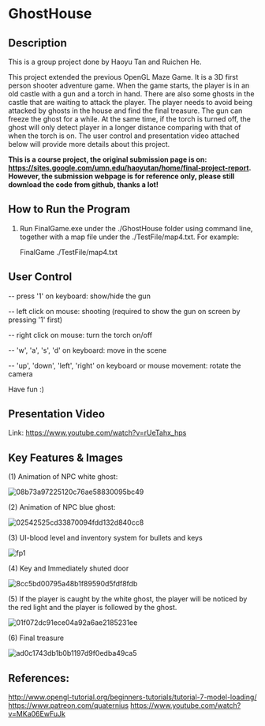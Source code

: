 # GhostHouse

## Description

This is a group project done by Haoyu Tan and Ruichen He.

This project extended the previous OpenGL Maze Game. It is a 3D first person shooter adventure game. When the game starts, the player is in an old castle with a gun and a torch in hand. There are also some ghosts in the castle that are waiting to attack the player. The player needs to avoid being attacked by ghosts in the house and find the final treasure. The gun can freeze the ghost for a while. At the same time, if the torch is turned off, the ghost will only detect player in a longer distance comparing with that of when the torch is on. The user control and presentation video attached below will provide more details about this project.

**This is a course project, the original submission page is on: https://sites.google.com/umn.edu/haoyutan/home/final-project-report. However, the submission webpage is for reference only, please still download the code from github, thanks a lot!**

## How to Run the Program

1. Run FinalGame.exe under the ./GhostHouse folder using command line, together with a map file under the ./TestFile/map4.txt. For example:

    FinalGame ./TestFile/map4.txt

## User Control

-- press '1' on keyboard: show/hide the gun

-- left click on mouse: shooting (required to show the gun on screen by pressing '1' first)

-- right click on mouse: turn the torch on/off

-- 'w', 'a', 's', 'd' on keyboard: move in the scene

-- 'up', 'down', 'left', 'right' on keyboard or mouse movement: rotate the camera

Have fun :)

## Presentation Video

Link: https://www.youtube.com/watch?v=rUeTahx_hps

## Key Features & Images

(1) Animation of NPC white ghost: 

![08b73a97225120c76ae58830095bc49](https://user-images.githubusercontent.com/35856355/139039169-a4d60934-9340-41e2-b376-632b91c8c7ea.png)

(2) Animation of NPC blue ghost: 

![02542525cd33870094fdd132d840cc8](https://user-images.githubusercontent.com/35856355/139039192-5f22f5fe-9bd6-40db-a910-5434142b2e01.png)

(3) UI-blood level and inventory system for bullets and keys

![fp1](https://user-images.githubusercontent.com/35856355/139039224-feb58f42-f373-4426-96a8-23916ea6da04.png)

(4) Key and Immediately shuted door

![8cc5bd00795a48b1f89590d5fdf8fdb](https://user-images.githubusercontent.com/35856355/139039274-647ddbbb-1b49-45a9-b8be-63e3249e76e0.png)

(5) If the player is caught by the white ghost, the player will be noticed by the red light and the player is followed by the ghost.

![01f072dc91ece04a92a6ae2185231ee](https://user-images.githubusercontent.com/35856355/139039336-d674bf97-5ed1-43dd-bb32-257842ff7811.png)

(6) Final treasure

![ad0c1743db1b0b1197d9f0edba49ca5](https://user-images.githubusercontent.com/35856355/139039526-ea6bffa0-b236-4a64-86d5-d034ea726949.png)

## References:

http://www.opengl-tutorial.org/beginners-tutorials/tutorial-7-model-loading/
https://www.patreon.com/quaternius
https://www.youtube.com/watch?v=MKa06EwFuJk
